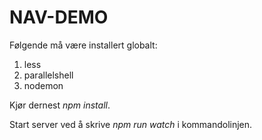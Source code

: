 # NAV-DEMO

Følgende må være installert globalt: 

1) less
2) parallelshell
3) nodemon

Kjør dernest *npm install*.

Start server ved å skrive *npm run watch* i kommandolinjen.



